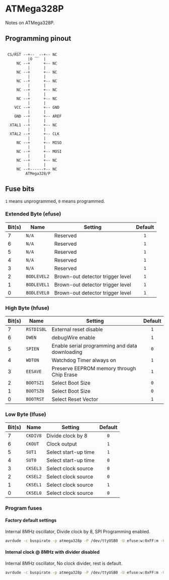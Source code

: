 # ATMega328P
Notes on ATMega328P.

## Programming pinout
``` text
    ___
 CS/RST --+--  --+-- NC
          |O ‾‾  |
     NC --+      +-- NC
          |      |
     NC --+      +-- NC
          |      |
     NC --+      +-- NC
          |      |
     NC --+      +-- NC
          |      |
     NC --+      +-- NC
          |      |
    VCC --+      +-- GND
          |      |
    GND --+      +-- AREF
          |      |
  XTAL1 --+      +-- NC
          |      |
  XTAL2 --+      +-- CLK
          |      |
     NC --+      +-- MISO
          |      |
     NC --+      +-- MOSI
          |      |
     NC --+      +-- NC
          |      |
     NC --+------+-- NC
         ATMega328/P
```

## Fuse bits
`1` means unprogrammed, `0` means programmed.

### Extended Byte (efuse)

| Bit(s) | Name        | Setting                                        | Default |
| ------ | ----------- | ---------------------------------------------- | :-----: |
| 7      | `N/A`       | Reserved                                       | `1`     |
| 6      | `N/A`       | Reserved                                       | `1`     |
| 5      | `N/A`       | Reserved                                       | `1`     |
| 4      | `N/A`       | Reserved                                       | `1`     |
| 3      | `N/A`       | Reserved                                       | `1`     |
| 2      | `BODLEVEL2` | Brown-out detector trigger level               | `1`     |
| 1      | `BODLEVEL1` | Brown-out detector trigger level               | `1`     |
| 0      | `BODLEVEL0` | Brown-out detector trigger level               | `1`     |



### High Byte (hfuse)

| Bit(s) | Name        | Setting                                        | Default |
| ------ | ----------- | ---------------------------------------------- | :-----: |
| 7      | `RSTDISBL`  | External reset disable                         | `1`     |
| 6      | `DWEN`      | debugWire enable                               | `1`     |
| 5      | `SPIEN`     | Enable serial programming and data downloading | `0`     |
| 4      | `WDTON`     | Watchdog Timer always on                       | `1`     |
| 3      | `EESAVE`    | Preserve EEPROM memory through Chip Erase      | `1`     |
| 2      | `BOOTSZ1`   | Select Boot Size                               | `0`     |
| 1      | `BOOTSZ0`   | Select Boot Size                               | `0`     |
| 0      | `BOOTRST`   | Select Reset Vector                            | `1`     |


### Low Byte (lfuse)

| Bit(s) | Name     | Setting                                        | Default |
| ------ | -------- | ---------------------------------------------- | :-----: |
| 7      | `CKDIV8` | Divide clock by 8                              | `0`     |
| 6      | `CKOUT`  | Clock output                                   | `1`     |
| 5      | `SUT1`   | Select start-up time                           | `1`     |
| 4      | `SUT0`   | Select start-up time                           | `0`     |
| 3      | `CKSEL3` | Select clock source                            | `0`     |
| 2      | `CKSEL2` | Select clock source                            | `0`     |
| 1      | `CKSEL1` | Select clock source                            | `1`     |
| 0      | `CKSEL0` | Select clock source                            | `0`     |


### Program fuses

#### Factory default settings
Internal 8MHz oscillator, Divide clock by 8, SPI Programming enabled.
``` bash
avrdude -c buspirate -p atmega328p -P /dev/ttyUSB0 -U efuse:w:0xFF:m -U hfuse:w:0xD9:m -U lfuse:w:0x62:m
```

#### Internal clock @ 8MHz with divider disabled
Internal 8MHz oscillator, No clock divider, rest is default.
``` bash
avrdude -c buspirate -p atmega328p -P /dev/ttyUSB0 -U efuse:w:0xFF:m -U hfuse:w:0xD9:m -U lfuse:w:0xE2:m
```

